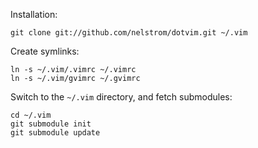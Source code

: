 Installation:

    git clone git://github.com/nelstrom/dotvim.git ~/.vim

Create symlinks:

    ln -s ~/.vim/.vimrc ~/.vimrc
    ln -s ~/.vim/gvimrc ~/.gvimrc

Switch to the `~/.vim` directory, and fetch submodules:

    cd ~/.vim
    git submodule init
    git submodule update
